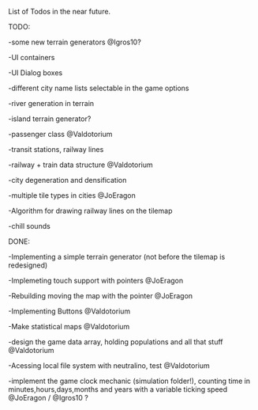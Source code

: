 List of Todos in the near future.

TODO:

-some new terrain generators @Igros10?

-UI containers

-UI Dialog boxes

-different city name lists selectable in the game options

-river generation in terrain

-island terrain generator?

-passenger class @Valdotorium

-transit stations, railway lines

-railway + train data structure @Valdotorium

-city degeneration and densification

-multiple tile types in cities @JoEragon

-Algorithm for drawing railway lines on the tilemap

-chill sounds

DONE:

-Implementing a simple terrain generator (not before the tilemap is redesigned)

-Implemeting touch support with pointers @JoEragon

-Rebuilding moving the map with the pointer  @JoEragon

-Implementing Buttons @Valdotorium

-Make statistical maps @Valdotorium

-design the game data array, holding populations and all that stuff @Valdotorium

-Acessing local file system with neutralino, test @Valdotorium

-implement the game clock mechanic (simulation folder!), counting time in minutes,hours,days,months and years with a variable ticking speed @JoEragon / @Igros10 ?